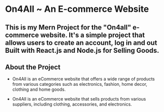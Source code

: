 # On4All ~ An E-commerce Website

## This is my Mern Project for the "On4all" e-commerce website. It's a simple project that allows users to create an account, log in and out Built with React.js and Node.js for Selling Goods.

## About the Project

- On4All is an eCommerce website that offers a wide range of products from various categories such as electronics, fashion, home decor, clothing and home goods.

- On4All is an eCommerce website that sells products from various suppliers, including clothing, accessories, and electronics.
